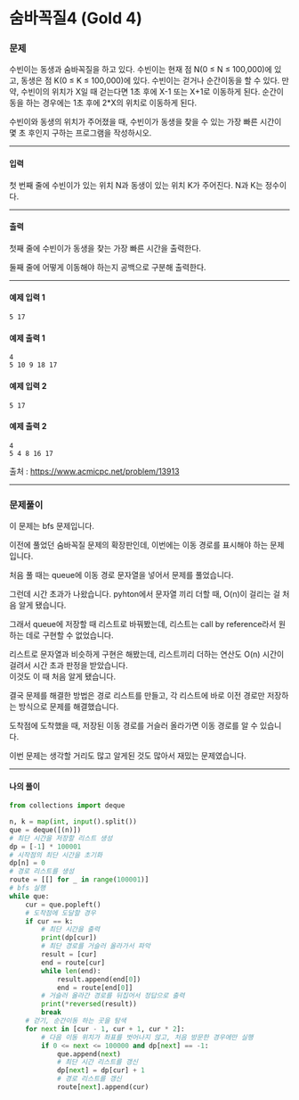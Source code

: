 # 숨바꼭질4 (Gold 4)

### 문제

수빈이는 동생과 숨바꼭질을 하고 있다. 수빈이는 현재 점 N(0 ≤ N ≤ 100,000)에 있고, 동생은 점 K(0 ≤ K ≤ 100,000)에 있다. 수빈이는 걷거나 순간이동을 할 수 있다. 만약, 수빈이의 위치가 X일 때 걷는다면 1초 후에 X-1 또는 X+1로 이동하게 된다. 순간이동을 하는 경우에는 1초 후에 2\*X의 위치로 이동하게 된다.   

수빈이와 동생의 위치가 주어졌을 때, 수빈이가 동생을 찾을 수 있는 가장 빠른 시간이 몇 초 후인지 구하는 프로그램을 작성하시오.   

---

#### 입력

첫 번째 줄에 수빈이가 있는 위치 N과 동생이 있는 위치 K가 주어진다. N과 K는 정수이다.   

---

#### 출력

첫째 줄에 수빈이가 동생을 찾는 가장 빠른 시간을 출력한다.   

둘째 줄에 어떻게 이동해야 하는지 공백으로 구분해 출력한다.      

---

#### 예제 입력 1
~~~
5 17
~~~

#### 예제 출력 1
~~~
4
5 10 9 18 17
~~~

#### 예제 입력 2
~~~
5 17
~~~

#### 예제 출력 2
~~~
4
5 4 8 16 17
~~~

출처 : https://www.acmicpc.net/problem/13913

---

### 문제풀이

이 문제는 bfs 문제입니다.   

이전에 풀었던 숨바꼭질 문제의 확장판인데, 이번에는 이동 경로를 표시해야 하는 문제입니다.  

처음 풀 때는 queue에 이동 경로 문자열을 넣어서 문제를 풀었습니다.   

그런데 시간 초과가 나왔습니다. pyhton에서 문자열 끼리 더할 때, O(n)이 걸리는 걸 처음 알게 됐습니다.   

그래서 queue에 저장할 때 리스트로 바꿔봤는데, 리스트는 call by reference라서 원하는 데로 구현할 수 없었습니다.   

리스트로 문자열과 비슷하게 구현은 해봤는데, 리스트끼리 더하는 연산도 O(n) 시간이 걸려서 시간 초과 판정을 받았습니다.   
이것도 이 때 처음 알게 됐습니다.

결국 문제를 해결한 방법은 경로 리스트를 만들고, 각 리스트에 바로 이전 경로만 저장하는 방식으로 문제를 해결했습니다.   

도착점에 도착했을 때, 저장된 이동 경로를 거슬러 올라가면 이동 경로를 알 수 있습니다.   

이번 문제는 생각할 거리도 많고 알게된 것도 많아서 재밌는 문제였습니다.   

---

#### 나의 풀이

~~~python
from collections import deque

n, k = map(int, input().split())
que = deque([(n)])
# 최단 시간을 저장할 리스트 생성
dp = [-1] * 100001
# 시작점의 최단 시간을 초기화
dp[n] = 0
# 경로 리스트를 생성
route = [[] for _ in range(100001)]
# bfs 실행
while que:
    cur = que.popleft()
    # 도착점에 도달할 경우
    if cur == k:
        # 최단 시간을 출력
        print(dp[cur])
        # 최단 경로를 거슬러 올라가서 파악
        result = [cur]
        end = route[cur]
        while len(end):
            result.append(end[0])
            end = route[end[0]]
        # 거슬러 올라간 경로를 뒤집어서 정답으로 출력
        print(*reversed(result))
        break
    # 걷기, 순간이동 하는 곳을 탐색
    for next in [cur - 1, cur + 1, cur * 2]:
        # 다음 이동 위치가 좌표를 벗어나지 않고, 처음 방문한 경우에만 실행
        if 0 <= next <= 100000 and dp[next] == -1:
            que.append(next)
            # 최단 시간 리스트를 갱신
            dp[next] = dp[cur] + 1
            # 경로 리스트를 갱신
            route[next].append(cur)
~~~
